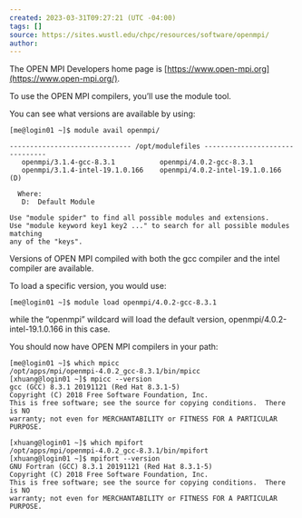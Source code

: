 ```yaml
---
created: 2023-03-31T09:27:21 (UTC -04:00)
tags: []
source: https://sites.wustl.edu/chpc/resources/software/openmpi/
author:
---
```


The OPEN MPI Developers home page is [https://www.open-mpi.org](https://www.open-mpi.org/).

To use the OPEN MPI compilers, you’ll use the module tool.

You can see what versions are available by using:

```
[me@login01 ~]$ module avail openmpi/

------------------------------ /opt/modulefiles -------------------------------
   openmpi/3.1.4-gcc-8.3.1           openmpi/4.0.2-gcc-8.3.1
   openmpi/3.1.4-intel-19.1.0.166    openmpi/4.0.2-intel-19.1.0.166 (D)

  Where:
   D:  Default Module

Use "module spider" to find all possible modules and extensions.
Use "module keyword key1 key2 ..." to search for all possible modules matching
any of the "keys".
```

Versions of OPEN MPI compiled with both the gcc compiler and the intel compiler are available.

To load a specific version, you would use:

```
[me@login01 ~]$ module load openmpi/4.0.2-gcc-8.3.1
```

while the “openmpi” wildcard will load the default version, openmpi/4.0.2-intel-19.1.0.166 in this case.

You should now have OPEN MPI compilers in your path:

```
[me@login01 ~]$ which mpicc
/opt/apps/mpi/openmpi-4.0.2_gcc-8.3.1/bin/mpicc
[xhuang@login01 ~]$ mpicc --version
gcc (GCC) 8.3.1 20191121 (Red Hat 8.3.1-5)
Copyright (C) 2018 Free Software Foundation, Inc.
This is free software; see the source for copying conditions.  There is NO
warranty; not even for MERCHANTABILITY or FITNESS FOR A PARTICULAR PURPOSE.

[xhuang@login01 ~]$ which mpifort
/opt/apps/mpi/openmpi-4.0.2_gcc-8.3.1/bin/mpifort
[xhuang@login01 ~]$ mpifort --version
GNU Fortran (GCC) 8.3.1 20191121 (Red Hat 8.3.1-5)
Copyright (C) 2018 Free Software Foundation, Inc.
This is free software; see the source for copying conditions.  There is NO
warranty; not even for MERCHANTABILITY or FITNESS FOR A PARTICULAR PURPOSE.
```
